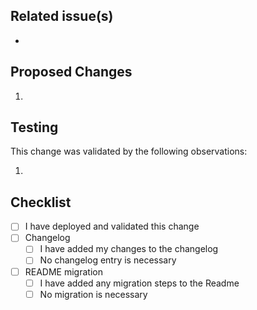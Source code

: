 ## Related issue(s)

-

## Proposed Changes

1.

## Testing

This change was validated by the following observations:

1.

## Checklist

- [ ] I have deployed and validated this change
- [ ] Changelog
  - [ ] I have added my changes to the changelog
  - [ ] No changelog entry is necessary
- [ ] README migration
  - [ ] I have added any migration steps to the Readme
  - [ ] No migration is necessary
